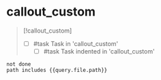# callout_custom

> [!callout_custom]
> - [ ] #task Task in 'callout_custom'
>     - [ ] #task Task indented in 'callout_custom'

```tasks
not done
path includes {{query.file.path}}
```
